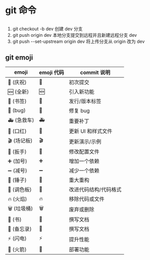# git 命令

##

1. git checkout -b dev 创建 dev 分支
2. git push origin dev 本地分支提交到远程并且新建远程分支 dev
3. git push --set-upstream origin dev 将上传分支从 origin 改为 dev

## git emoji

| emoji       | emoji 代码         | commit 说明           |
| ----------- | ------------------ | --------------------- |
| 🎉 (庆祝)   | :tada:             | 初次提交              |
| 🆕 (全新)   | :new:              | 引入新功能            |
| 🔖 (书签)   | :bookmark:         | 发行/版本标签         |
| 🐛 (bug)    | :bug:              | 修复 bug              |
| 🚑 (急救车) | :ambulance:        | 重要补丁              |
| 💄 (口红)   | :lipstick:         | 更新 UI 和样式文件    |
| 🎬 (场记板) | :clapper:          | 更新演示/示例         |
| 🔧 (扳手)   | :wrench:           | 修改配置文件          |
| ➕ (加号)   | :heavy_plus_sign:  | 增加一个依赖          |
| ➖ (减号)   | :heavy_minus_sign: | 减少一个依赖          |
| 🔨 (锤子)   | :hammer:           | 重大重构              |
| 🎨 (调色板) | :art:              | 改进代码结构/代码格式 |
| 🔥 (火焰)   | :fire:             | 移除代码或文件        |
| 🗑️ (垃圾桶) | :wastebasket:      | 废弃或删除            |
| 📖 (书)     | :book:             | 撰写文档              |
| 📝 (备忘录) | :memo:             | 撰写文档              |
| ⚡ (闪电)   | :zap:              | 提升性能              |
| 🚀 (火箭)   | :rocket:           | 部署功能              |
